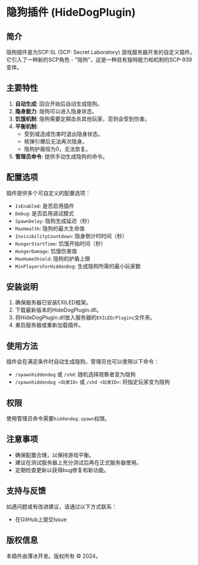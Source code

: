 # 隐狗插件 (HideDogPlugin)

## 简介

隐狗插件是为SCP:SL (SCP: Secret Laboratory) 游戏服务器开发的自定义插件。它引入了一种新的SCP角色 - "隐狗"，这是一种具有独特能力和机制的SCP-939变体。

## 主要特性

1. **自动生成**: 回合开始后自动生成隐狗。
2. **隐身能力**: 隐狗可以进入隐身状态。
3. **饥饿机制**: 隐狗需要定期击杀其他玩家，否则会受到伤害。
4. **平衡机制**: 
   - 受到或造成伤害时退出隐身状态。
   - 核弹引爆后无法再次隐身。
   - 隐狗护盾恒为0，无法恢复。
5. **管理员命令**: 提供手动生成隐狗的命令。

## 配置选项

插件提供多个可自定义的配置选项：

- `IsEnabled`: 是否启用插件
- `Debug`: 是否启用调试模式
- `SpawnDelay`: 隐狗生成延迟（秒）
- `MaxHealth`: 隐狗的最大生命值
- `InvisibilityCountdown`: 隐身倒计时时间（秒）
- `HungerStartTime`: 饥饿开始时间（秒）
- `HungerDamage`: 饥饿伤害值
- `MaxHumeShield`: 隐狗的护盾上限
- `MinPlayersForHiddenDog`: 生成隐狗所需的最小玩家数

## 安装说明

1. 确保服务器已安装EXILED框架。
2. 下载最新版本的HideDogPlugin.dll。
3. 将HideDogPlugin.dll放入服务器的`EXILED/Plugins`文件夹。
4. 重启服务器或重新加载插件。

## 使用方法

插件会在满足条件时自动生成隐狗。管理员也可以使用以下命令：

- `/spawnhiddendog` 或 `/shd`: 随机选择观察者变为隐狗
- `/spawnhiddendog <玩家ID>` 或 `/shd <玩家ID>`: 将指定玩家变为隐狗

## 权限

使用管理员命令需要`hiddendog.spawn`权限。

## 注意事项

- 确保配置合理，以保持游戏平衡。
- 建议在测试服务器上充分测试后再在正式服务器使用。
- 定期检查更新以获得bug修复和新功能。

## 支持与反馈

如遇问题或有改进建议，请通过以下方式联系：

- 在GitHub上提交Issue

## 版权信息

本插件由薄冰开发。版权所有 © 2024。
